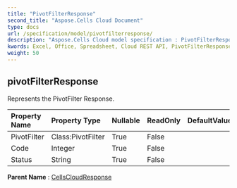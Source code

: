 ```yaml
---
title: "PivotFilterResponse"
second_title: "Aspose.Cells Cloud Document"
type: docs
url: /specification/model/pivotfilterresponse/
description: "Aspose.Cells Cloud model specification : PivotFilterResponse. Effortlessly handle Excel and other spreadsheet documents with features like opening, generating, editing, splitting, merging, comparing, and converting."
kwords: Excel, Office, Spreadsheet, Cloud REST API, PivotFilterResponse
weight: 50
---
```


## **pivotFilterResponse**

Represents the PivotFilter Response. 

| Property Name | Property Type | Nullable |  ReadOnly | DefaultValue | Description | 
| :- | :- | :- |:- |  :- | :- |
| PivotFilter | Class:PivotFilter | True |  False |  |  |  
| Code | Integer | True |  False |  |  |  
| Status | String | True |  False |  |  |  

**Parent Name** : [CellsCloudResponse](/specification/model/cellscloudresponse)

